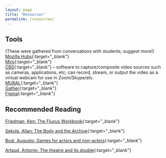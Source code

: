 ```yaml
---
layout: page
title: "Resources"
permalink: /resources/
---
```


## Tools

(These were gathered from conversations with students; suggest more!)  
[Mozilla Hubs](https://hubs.mozilla.com/){:target="\_blank"}  
[Miro](https://miro.com/){:target="\_blank"}  
[OBS](https://obsproject.com/){:target="\_blank"} &#x2013; software to capture/composite video sources such as cameras, applications, etc; can record, stream, or output the video as a virtual webcam for use in Zoom/Skype/etc.  
[MURAL](https://www.mural.co/){:target="\_blank"}  
[Gather](https://gather.town/){:target="\_blank"}  
[Figma](https://www.figma.com/){:target="\_blank"}

## Recommended Reading

[Friedman, Ken: The Fluxus Workbook](https://www.dropbox.com/s/ito5xd0gbf6iyr3/Friedman%2C%20Ken%20The%20Fluxus%20Workbook.pdf?dl=0){:target="\_blank"}

[Sekula, Allan: The Body and the Archive](https://www.dropbox.com/s/0cj5uz6982wkk38/Sekula%2C%20Allan%20The%20Body%20and%20The%20Archive.pdf?dl=0){:target="\_blank"}

[Boal, Augusto: Games for actors and non-actors](https://www.dropbox.com/s/twz4p4cjzqkex0v/Boal%2C%20Augusto%20Games%20for%20actors%20and%20non%20actors.pdf?dl=0){:target="\_blank"}

[Artaud, Antonin: The theatre and its double](https://www.dropbox.com/s/jlgi7r5bbkwfdv6/Artaud%2C%20Antonin%20The%20Theatre%20and%20its%20double.pdf?dl=0){:target="\_blank"}
